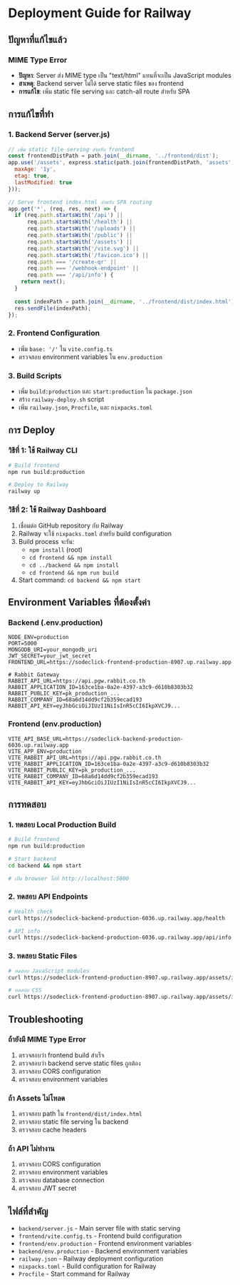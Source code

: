 # Deployment Guide for Railway

## ปัญหาที่แก้ไขแล้ว

### MIME Type Error
- **ปัญหา**: Server ส่ง MIME type เป็น "text/html" แทนที่จะเป็น JavaScript modules
- **สาเหตุ**: Backend server ไม่ได้ serve static files ของ frontend
- **การแก้ไข**: เพิ่ม static file serving และ catch-all route สำหรับ SPA

## การแก้ไขที่ทำ

### 1. Backend Server (server.js)
```javascript
// เพิ่ม static file serving สำหรับ frontend
const frontendDistPath = path.join(__dirname, '../frontend/dist');
app.use('/assets', express.static(path.join(frontendDistPath, 'assets'), {
  maxAge: '1y',
  etag: true,
  lastModified: true
}));

// Serve frontend index.html สำหรับ SPA routing
app.get('*', (req, res, next) => {
  if (req.path.startsWith('/api') || 
      req.path.startsWith('/health') || 
      req.path.startsWith('/uploads') ||
      req.path.startsWith('/public') ||
      req.path.startsWith('/assets') ||
      req.path.startsWith('/vite.svg') ||
      req.path.startsWith('/favicon.ico') ||
      req.path === '/create-qr' ||
      req.path === '/webhook-endpoint' ||
      req.path === '/api/info') {
    return next();
  }
  
  const indexPath = path.join(__dirname, '../frontend/dist/index.html');
  res.sendFile(indexPath);
});
```

### 2. Frontend Configuration
- เพิ่ม `base: '/'` ใน `vite.config.ts`
- ตรวจสอบ environment variables ใน `env.production`

### 3. Build Scripts
- เพิ่ม `build:production` และ `start:production` ใน `package.json`
- สร้าง `railway-deploy.sh` script
- เพิ่ม `railway.json`, `Procfile`, และ `nixpacks.toml`

## การ Deploy

### วิธีที่ 1: ใช้ Railway CLI
```bash
# Build frontend
npm run build:production

# Deploy to Railway
railway up
```

### วิธีที่ 2: ใช้ Railway Dashboard
1. เชื่อมต่อ GitHub repository กับ Railway
2. Railway จะใช้ `nixpacks.toml` สำหรับ build configuration
3. Build process จะรัน:
   - `npm install` (root)
   - `cd frontend && npm install`
   - `cd ../backend && npm install`
   - `cd frontend && npm run build`
4. Start command: `cd backend && npm start`

## Environment Variables ที่ต้องตั้งค่า

### Backend (.env.production)
```
NODE_ENV=production
PORT=5000
MONGODB_URI=your_mongodb_uri
JWT_SECRET=your_jwt_secret
FRONTEND_URL=https://sodeclick-frontend-production-8907.up.railway.app

# Rabbit Gateway
RABBIT_API_URL=https://api.pgw.rabbit.co.th
RABBIT_APPLICATION_ID=163ce1ba-0a2e-4397-a3c9-d610b8303b32
RABBIT_PUBLIC_KEY=pk_production_...
RABBIT_COMPANY_ID=68a6d14dd9cf2b359ecad193
RABBIT_API_KEY=eyJhbGciOiJIUzI1NiIsInR5cCI6IkpXVCJ9...
```

### Frontend (env.production)
```
VITE_API_BASE_URL=https://sodeclick-backend-production-6036.up.railway.app
VITE_APP_ENV=production
VITE_RABBIT_API_URL=https://api.pgw.rabbit.co.th
VITE_RABBIT_APPLICATION_ID=163ce1ba-0a2e-4397-a3c9-d610b8303b32
VITE_RABBIT_PUBLIC_KEY=pk_production_...
VITE_RABBIT_COMPANY_ID=68a6d14dd9cf2b359ecad193
VITE_RABBIT_API_KEY=eyJhbGciOiJIUzI1NiIsInR5cCI6IkpXVCJ9...
```

## การทดสอบ

### 1. ทดสอบ Local Production Build
```bash
# Build frontend
npm run build:production

# Start backend
cd backend && npm start

# เปิด browser ไปที่ http://localhost:5000
```

### 2. ทดสอบ API Endpoints
```bash
# Health check
curl https://sodeclick-backend-production-6036.up.railway.app/health

# API info
curl https://sodeclick-backend-production-6036.up.railway.app/api/info
```

### 3. ทดสอบ Static Files
```bash
# ทดสอบ JavaScript modules
curl https://sodeclick-frontend-production-8907.up.railway.app/assets/index-[hash].js

# ทดสอบ CSS
curl https://sodeclick-frontend-production-8907.up.railway.app/assets/index-[hash].css
```

## Troubleshooting

### ถ้ายังมี MIME Type Error
1. ตรวจสอบว่า frontend build สำเร็จ
2. ตรวจสอบว่า backend serve static files ถูกต้อง
3. ตรวจสอบ CORS configuration
4. ตรวจสอบ environment variables

### ถ้า Assets ไม่โหลด
1. ตรวจสอบ path ใน `frontend/dist/index.html`
2. ตรวจสอบ static file serving ใน backend
3. ตรวจสอบ cache headers

### ถ้า API ไม่ทำงาน
1. ตรวจสอบ CORS configuration
2. ตรวจสอบ environment variables
3. ตรวจสอบ database connection
4. ตรวจสอบ JWT secret

## ไฟล์ที่สำคัญ

- `backend/server.js` - Main server file with static serving
- `frontend/vite.config.ts` - Frontend build configuration
- `frontend/env.production` - Frontend environment variables
- `backend/env.production` - Backend environment variables
- `railway.json` - Railway deployment configuration
- `nixpacks.toml` - Build configuration for Railway
- `Procfile` - Start command for Railway
